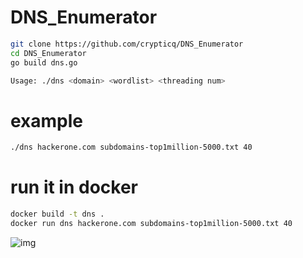 # DNS_Enumerator


```bash
git clone https://github.com/crypticq/DNS_Enumerator
cd DNS_Enumerator
go build dns.go 
```


```bash
Usage: ./dns <domain> <wordlist> <threading num>
```

# example
```bash
./dns hackerone.com subdomains-top1million-5000.txt 40
```

# run it in docker

```bash
docker build -t dns . 
docker run dns hackerone.com subdomains-top1million-5000.txt 40
```

![img](https://i.imgur.com/RpmnSJb.png)
